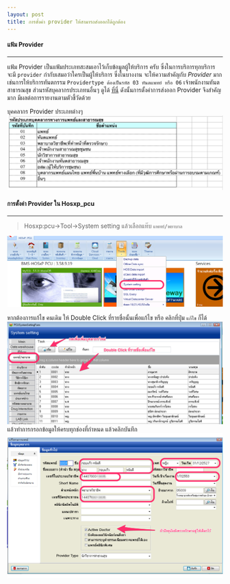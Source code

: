 ```yaml
---
layout: post
title: การตั้งค่า provider ให้สามารถส่งออกได้ถูกต้อง
---
```


#### แฟ้ม Provider
---
แฟ้ม Provider เป็นแฟ้มประเภทสะสมเอาไว้เก็บข้อมูลผู้ให้บริการ ครับ ซึ่งในการบริการทุกบริการ จะมี `provider` กำกับเสมอว่าใครเป็นผู้ให้บริการ 
ซึ่งในบางงาน จะให้ความสำคัญกับ *Provider* มากเช่นการให้บริการทันตกรรม `Providertype ต้องเป็นรหัส 03 ทันตแพทย์ หรือ 06` เจ้าพนักงานทันตสาธารณสุข ส่วนรหัสบุคลากรประเภทนอื่นๆ 
ดูได้ [ที่นี่](http://203.157.185.18/download/IT/standardcode43_2559_v2.1_15JULY16/) ดังนั้นการตั้งค่าการส่งออก  Provider จึงสำคัญมาก มีผลต่อการรายงานตามตัวชี้วัดด้วย

บุคคลากร Provider ประเภทต่างๆ 
![providertype](/img/setting/providertype.png)

#### การตั้งค่า Provider ใน  Hosxp_pcu 
---
> Hosxp:pcu->Tool->System setting แล้วเลือกแท๊บ `แพทย์/พยาบาล`

![system setting](/img/setting/provider1.png)

หากต้องการแก้ไข คนเดิม ให้ Double Click ที่รายชื่อนั้นเพื่อแก้ไข หรือ คลิกที่ปุ่ม `แก้ไข` ก็ได้
![system setting](/img/setting/provider2.png)
แล้วทำการกรอกข้อมูลให้ครบทุกช่องที่กำหนด  แล้วคลิกบันทึก
![system setting](/img/setting/provider3.png)

